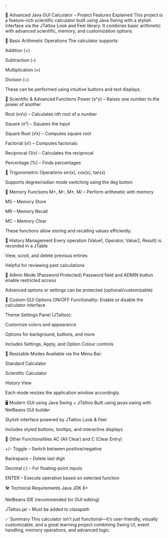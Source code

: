 :

🚀 Advanced Java GUI Calculator – Project Features Explained
This project is a feature-rich scientific calculator built using Java Swing with a stylish interface via the JTattoo Look and Feel library. It combines basic arithmetic with advanced scientific, memory, and customization options.

🔢 Basic Arithmetic Operations
The calculator supports:

Addition (+)

Subtraction (–)

Multiplication (×)

Division (÷)

These can be performed using intuitive buttons and text displays.

🧮 Scientific & Advanced Functions
Power (x^y) – Raises one number to the power of another

Root (n√x) – Calculates nth root of a number

Square (x²) – Squares the input

Square Root (√x) – Computes square root

Factorial (x!) – Computes factorials

Reciprocal (1/x) – Calculates the reciprocal

Percentage (%) – Finds percentages

📐 Trigonometric Operations
sin(x), cos(x), tan(x)

Supports degree/radian mode switching using the deg button

🧠 Memory Functions
M+, M–, M*, M/ – Perform arithmetic with memory

MS – Memory Store

MR – Memory Recall

MC – Memory Clear

These functions allow storing and recalling values efficiently.

📁 History Management
Every operation (Value1, Operator, Value2, Result) is recorded in a JTable

View, scroll, and delete previous entries

Helpful for reviewing past calculations

🔐 Admin Mode (Password Protected)
Password field and ADMIN button enable restricted access

Advanced options or settings can be protected (optional/customizable)

🎨 Custom GUI Options
ON/OFF Functionality: Enable or disable the calculator interface

Theme Settings Panel (JTattoo):

Customize colors and appearance

Options for background, buttons, and more

Includes Settings, Apply, and Option Colour controls

📏 Resizable Modes
Available via the Menu Bar:

Standard Calculator

Scientific Calculator

History View

Each mode resizes the application window accordingly.

🖥️ Modern GUI using Java Swing + JTattoo
Built using javax.swing with NetBeans GUI builder

Stylish interface powered by JTattoo Look & Feel

Includes styled buttons, tooltips, and interactive displays

🔄 Other Functionalities
AC (All Clear) and C (Clear Entry)

+/- Toggle – Switch between positive/negative

Backspace – Delete last digit

Decimal (.) – For floating-point inputs

ENTER – Execute operation based on selected function

🛠️ Technical Requirements
Java JDK 8+

NetBeans IDE (recommended for GUI editing)

JTattoo.jar – Must be added to classpath

✅ Summary
This calculator isn't just functional—it’s user-friendly, visually customizable, and a great learning project combining Swing UI, event handling, memory operations, and advanced logic.

